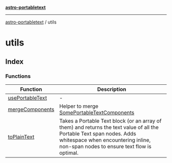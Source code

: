 [**astro-portabletext**](../README.md)

***

[astro-portabletext](../README.md) / utils

# utils

## Index

### Functions

| Function | Description |
| ------ | ------ |
| [usePortableText](functions/usePortableText.md) | - |
| [mergeComponents](functions/mergeComponents.md) | Helper to merge [SomePortableTextComponents](../types/type-aliases/SomePortableTextComponents.md) |
| [toPlainText](functions/toPlainText.md) | Takes a Portable Text block (or an array of them) and returns the text value of all the Portable Text span nodes. Adds whitespace when encountering inline, non-span nodes to ensure text flow is optimal. |
